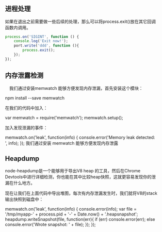 #  


## 进程处理

如果在退出之前需要做一些后续的处理，那么可以将process.exit()放在其它回调函数内调用。
```js
process.on('SIGINT', function () {
    console.log('Exit now!');
    port.write('ddd', function (){
        process.exit();
    });
});
```


## 内存泄露检测

　我们通过安装memwatch 能够方便发现内存泄漏，首先安装这个模块：

npm install --save memwatch

在我们的代码中加入：

var memwatch = require('memwatch');
memwatch.setup();
 

加入发现泄漏的事件：

memwatch.on('leak', function(info) {
 console.error('Memory leak detected: ', info);
});
我们通过安装 memwatch 能够方便发现内存泄露


## Heapdump

node-heapdump是一个能够用于导出V8 heap 的工具，然后在Chrome Devtools中进行详细检测，你也能在其中比较heap快照，这就更容易发现你的泄漏在什么地方。

现在让我们在上面代码中导出堆图，每次有内存泄漏发生时，我们就将V8的stack输出快照到磁盘中：

memwatch.on('leak', function(info) {
 console.error(info);
 var file = '/tmp/myapp-' + process.pid + '-' + Date.now() + '.heapsnapshot';
 heapdump.writeSnapshot(file, function(err){
   if (err) console.error(err);
   else console.error('Wrote snapshot: ' + file);
  });
});